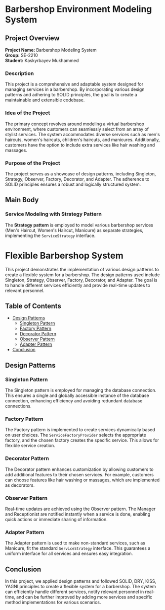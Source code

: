 # Barbershop Environment Modeling System

## Project Overview

**Project Name:** Barbershop Modeling System  
**Group:** SE-2210  
**Student:** Kaskyrbayev Mukhammed

### Description

This project is a comprehensive and adaptable system designed for managing services in a barbershop. By incorporating various design patterns and adhering to SOLID principles, the goal is to create a maintainable and extensible codebase.

### Idea of the Project

The primary concept revolves around modeling a virtual barbershop environment, where customers can seamlessly select from an array of stylist services. The system accommodates diverse services such as men's haircuts, women's haircuts, children's haircuts, and manicures. Additionally, customers have the option to include extra services like hair washing and massages.

### Purpose of the Project

The project serves as a showcase of design patterns, including Singleton, Strategy, Observer, Factory, Decorator, and Adapter. The adherence to SOLID principles ensures a robust and logically structured system.

## Main Body

### Service Modeling with Strategy Pattern

The **Strategy pattern** is employed to model various barbershop services (Men's Haircut, Women's Haircut, Manicure) as separate strategies, implementing the `ServiceStrategy` interface.


# Flexible Barbershop System

This project demonstrates the implementation of various design patterns to create a flexible system for a barbershop. The design patterns used include Singleton, Strategy, Observer, Factory, Decorator, and Adapter. The goal is to handle different services efficiently and provide real-time updates to relevant personnel.

## Table of Contents

- [Design Patterns](#design-patterns)
  - [Singleton Pattern](#singleton-pattern)
  - [Factory Pattern](#factory-pattern)
  - [Decorator Pattern](#decorator-pattern)
  - [Observer Pattern](#observer-pattern)
  - [Adapter Pattern](#adapter-pattern)
- [Conclusion](#conclusion)

## Design Patterns

### Singleton Pattern

The Singleton pattern is employed for managing the database connection. This ensures a single and globally accessible instance of the database connection, enhancing efficiency and avoiding redundant database connections.

### Factory Pattern

The Factory pattern is implemented to create services dynamically based on user choices. The `ServiceFactoryProvider` selects the appropriate factory, and the chosen factory creates the specific service. This allows for flexible service creation.

### Decorator Pattern

The Decorator pattern enhances customization by allowing customers to add additional features to their chosen services. For example, customers can choose features like hair washing or massages, which are implemented as decorators.

### Observer Pattern

Real-time updates are achieved using the Observer pattern. The Manager and Receptionist are notified instantly when a service is done, enabling quick actions or immediate sharing of information.

### Adapter Pattern

The Adapter pattern is used to make non-standard services, such as Manicure, fit the standard `ServiceStrategy` interface. This guarantees a uniform interface for all services and ensures easy integration.

## Conclusion

In this project, we applied design patterns and followed SOLID, DRY, KISS, YAGNI principles to create a flexible system for a barbershop. The system can efficiently handle different services, notify relevant personnel in real-time, and can be further improved by adding more services and specific method implementations for various scenarios.
